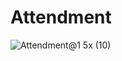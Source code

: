 # Attendment

![Attendment@1 5x (10)](https://user-images.githubusercontent.com/56643076/189039919-2afc630c-df63-4187-9582-77ed7a48e6ca.png)
